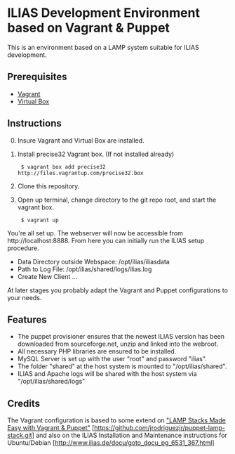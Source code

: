 # ILIAS Development Environment based on Vagrant & Puppet
This is an environment based on a LAMP system suitable for ILIAS development.

## Prerequisites
* [Vagrant](http://www.vagrantup.com/)
* [Virtual Box](https://www.virtualbox.org/)

## Instructions
0. Insure Vagrant and Virtual Box are installed.
1. Install precise32 Vagrant box. (If not installed already)

        $ vagrant box add precise32 http://files.vagrantup.com/precise32.box

2. Clone this repository.
3. Open up terminal, change directory to the git repo root, and start the vagrant box.

        $ vagrant up

You're all set up. The webserver will now be accessible from http://localhost:8888. From here you can initially run the ILIAS setup procedure.
* Data Directory outside Webspace: /opt/ilias/iliasdata
* Path to Log File: /opt/ilias/shared/logs/ilias.log
* Create New Client ...

At later stages you probably adapt the Vagrant and Puppet configurations to your needs.

## Features
* The puppet provisioner ensures that the newest ILIAS version has been downloaded from sourceforge.net, unzip and linked into the webroot.
* All necessary PHP libraries are ensured to be installed.
* MySQL Server is set up with the user "root" and password "ilias".
* The folder "shared" at the host system is mounted to "/opt/ilias/shared". 
* ILIAS and Apache logs will be shared with the host system via "/opt/ilias/shared/logs"  

## Credits
The Vagrant configuration is based to some extend on
["LAMP Stacks Made Easy with Vagrant & Puppet"](http://puppetlabs.com/blog/lamp-stacks-made-easy-vagrant-puppet)
[https://github.com/jrodriguezjr/puppet-lamp-stack.git]
and also on the ILIAS Installation and Maintenance instructions for Ubuntu/Debian
[http://www.ilias.de/docu/goto_docu_pg_6531_367.html]


